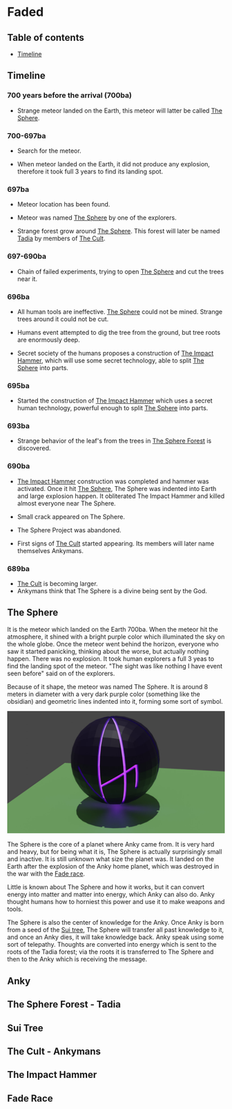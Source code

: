 # Faded

## Table of contents

- [Timeline](#timeline)

## Timeline

### 700 years before the arrival (700ba)

- Strange meteor landed on the Earth, this meteor will latter be
  called [The Sphere](#the-sphere).

### 700-697ba

- Search for the meteor.

- When meteor landed on the Earth, it did not produce any explosion, therefore
  it took full 3 years to find its landing spot.

### 697ba

- Meteor location has been found.

- Meteor was named [The Sphere](#the-sphere) by one of the explorers.

- Strange forest grow around [The Sphere](#the-sphere). This forest will later
  be named [Tadia](#the-sphere-forest---tadia)
  by members of [The Cult](#the-cult---ankymans).

### 697-690ba

- Chain of failed experiments, trying to open
  [The Sphere](#the-sphere) and cut the trees near it.

### 696ba

- All human tools are ineffective. [The Sphere](#the-sphere)
  could not be mined. Strange trees around it could not be cut.

- Humans event attempted to dig the tree from the ground, but tree roots are
  enormously deep.

- Secret society of the humans proposes a construction of
  [The Impact Hammer](#the-impact-hammer), which will use some secret
  technology, able to split [The Sphere](#the-sphere)
  into parts.

### 695ba

- Started the construction of [The Impact Hammer](#the-impact-hammer)
  which uses a secret human technology, powerful enough to
  split [The Sphere](#the-sphere) into parts.

### 693ba

- Strange behavior of the leaf's from the trees in
  [The Sphere Forest](#the-sphere-forest---tadia) is discovered.

### 690ba

- [The Impact Hammer](#the-impact-hammer) construction was completed and hammer
  was activated. Once it hit
  [The Sphere](#the-sphere), The Sphere was indented into Earth and large
  explosion happen. It obliterated The Impact Hammer and killed almost everyone
  near The Sphere.

- Small crack appeared on The Sphere.

- The Sphere Project was abandoned.

- First signs of [The Cult](#the-cult---ankymans) started appearing. Its members
  will later name themselves Ankymans.

### 689ba

- [The Cult](#the-cult---ankymans) is becoming larger.
- Ankymans think that The Sphere is a divine being sent by the God.

## The Sphere

It is the meteor which landed on the Earth 700ba. When the meteor hit the
atmosphere, it shined with a bright purple color which illuminated the sky on
the whole globe. Once the meteor went behind the horizon, everyone who saw it
started panicking, thinking about the worse, but actually nothing happen. There
was no explosion. It took human explorers a full 3 yeas to find the landing spot
of the meteor. "The sight was like nothing I have event seen before" said on of
the explorers.

Because of it shape, the meteor was named The Sphere. It is around 8 meters in
diameter with a very dark purple color (something like the obsidian) and
geometric lines indented into it, forming some sort of symbol.

![The Sphere](./docs/assets/the-sphere-1.jpg)

The Sphere is the core of a planet where Anky came from. It is very hard and
heavy, but for being what it is, The Sphere is actually surprisingly small and
inactive. It is still unknown what size the planet was. It landed on the Earth
after the explosion of the Anky home planet, which was destroyed in the war
with the [Fade race](#fade-race).

Little is known about The Sphere and how it works, but it can convert energy
into matter and matter into energy, which Anky can also do. Anky thought humans
how to horniest this power and use it to make weapons and tools.

The Sphere is also the center of knowledge for the Anky. Once Anky is born
from a seed of the [Sui tree](#sui-tree), The Sphere will transfer all past
knowledge to it, and once an Anky dies, it will take knowledge back. Anky speak
using some sort of telepathy. Thoughts are converted into energy which is sent
to the roots of the Tadia forest; via the roots it is transferred to The
Sphere and then to the Anky which is receiving the message.

## Anky

## The Sphere Forest - Tadia

## Sui Tree

## The Cult - Ankymans

## The Impact Hammer

## Fade Race
